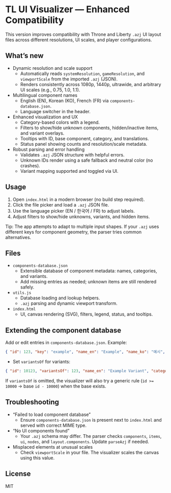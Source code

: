 # TL UI Visualizer — Enhanced Compatibility

This version improves compatibility with Throne and Liberty `.azj` UI layout files across different resolutions, UI scales, and player configurations.

## What’s new

- Dynamic resolution and scale support
  - Automatically reads `systemResolution`, `gameResolution`, and `viewportScale` from the imported `.azj` (JSON).
  - Renders consistently across 1080p, 1440p, ultrawide, and arbitrary UI scales (e.g., 0.75, 1.0, 1.1).
- Multilingual component names
  - English (EN), Korean (KO), French (FR) via `components-database.json`.
  - Language switcher in the header.
- Enhanced visualization and UX
  - Category-based colors with a legend.
  - Filters to show/hide unknown components, hidden/inactive items, and variant overlays.
  - Tooltips with ID, base component, category, and translations.
  - Status panel showing counts and resolution/scale metadata.
- Robust parsing and error handling
  - Validates `.azj` JSON structure with helpful errors.
  - Unknown IDs render using a safe fallback and neutral color (no crashes).
  - Variant mapping supported and toggled via UI.

## Usage

1. Open `index.html` in a modern browser (no build step required).
2. Click the file picker and load a `.azj` JSON file.
3. Use the language picker (EN / 한국어 / FR) to adjust labels.
4. Adjust filters to show/hide unknowns, variants, and hidden items.

Tip: The app attempts to adapt to multiple input shapes. If your `.azj` uses different keys for component geometry, the parser tries common alternatives.

## Files

- `components-database.json`
  - Extensible database of component metadata: names, categories, and variants.
  - Add missing entries as needed; unknown items are still rendered safely.
- `utils.js`
  - Database loading and lookup helpers.
  - `.azj` parsing and dynamic viewport transform.
- `index.html`
  - UI, canvas rendering (SVG), filters, legend, status, and tooltips.

## Extending the component database

Add or edit entries in `components-database.json`. Example:

```json
{ "id": 123, "key": "example", "name_en": "Example", "name_ko": "예시", "name_fr": "Exemple", "category": "General" }
```

- Set `variantsOf` for variants:
```json
{ "id": 10123, "variantsOf": 123, "name_en": "Example Variant", "category": "General" }
```

If `variantsOf` is omitted, the visualizer will also try a generic rule (`id >= 10000` → base `id - 10000`) when the base exists.

## Troubleshooting

- “Failed to load component database”
  - Ensure `components-database.json` is present next to `index.html` and served with correct MIME type.
- “No UI components found”
  - Your `.azj` schema may differ. The parser checks `components`, `items`, `ui`, `nodes`, and `layout.components`. Update `parseAzj` if needed.
- Misplaced elements at unusual scales
  - Check `viewportScale` in your file. The visualizer scales the canvas using this value.

## License

MIT